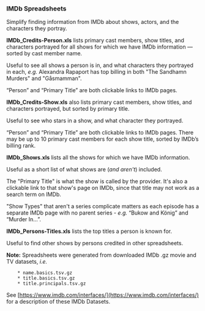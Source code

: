 ### IMDb Spreadsheets

Simplify finding information from IMDb about shows, actors, and the characters
they portray.

**IMDb_Credits-Person.xls** lists primary cast members, show titles, and
characters portrayed for all shows for which we have IMDb information — sorted
by cast member name.

Useful to see all shows a person is in, and what characters they portrayed in
each, *e.g.* Alexandra Rapaport has top billing in both "The Sandhamn Murders"
and "Gåsmamman".

“Person” and “Primary Title” are both clickable links to IMDb pages.

**IMDb_Credits-Show.xls** also lists primary cast members, show titles, and
characters portrayed, but sorted by primary title.

Useful to see who stars in a show, and what character they portrayed.

“Person” and “Primary Title” are both clickable links to IMDb pages. There may
be up to 10 primary cast members for each show title, sorted by IMDb’s billing
rank.

**IMDb_Shows.xls** lists all the shows for which we have IMDb information.

Useful as a short list of what shows are (*and aren't*) included.

The "Primary Title" is what the show is called by the provider. It's also a
clickable link to that show's page on IMDb, since that title may not work as a
search term on IMDb.

"Show Types" that aren't a series complicate matters as each episode has a
separate IMDb page with no parent series - *e.g.* “Bukow and König” and “Murder
In…”.

**IMDb_Persons-Titles.xls** lists the top titles a person is known for.

Useful to find other shows by persons credited in other spreadsheets.

**Note:** Spreadsheets were generated from downloaded IMDb .gz movie and TV
datasets, *i.e.*

		* name.basics.tsv.gz
		* title.basics.tsv.gz
		* title.principals.tsv.gz

See [https://www.imdb.com/interfaces/](https://www.imdb.com/interfaces/) for a
description of these IMDb Datasets.

